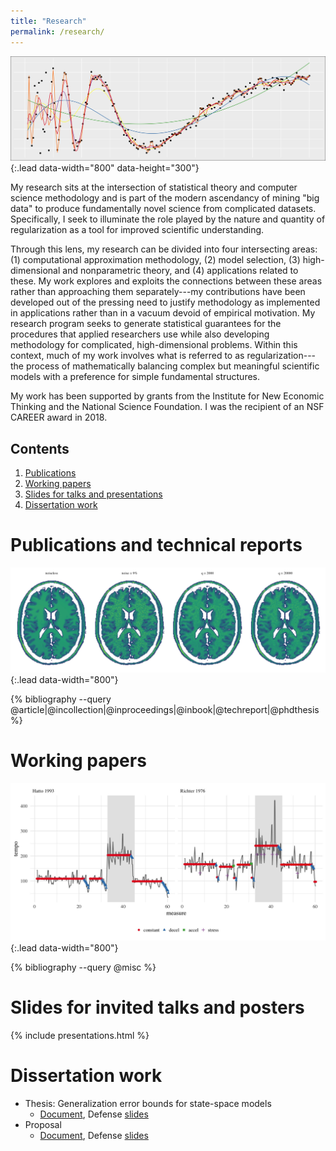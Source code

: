 ```yaml
---
title: "Research"
permalink: /research/
---
```


![model selection](/assets/img/model_selection.jpg){:.lead data-width="800" data-height="300"}

My research sits at the intersection of statistical theory and computer science methodology and is part of the modern ascendancy of mining "big data" to produce fundamentally novel science from complicated datasets. Specifically, I seek to illuminate the role played by the nature and quantity of regularization as a tool for improved scientific understanding.

Through this lens, my research can be divided into four intersecting areas: (1) computational approximation methodology, (2) model selection, (3) high-dimensional and nonparametric theory, and (4) applications related to these.  My work explores and exploits the connections between these areas rather than approaching them separately---my contributions have been developed out of the pressing need to justify methodology as implemented in applications rather than in a vacuum devoid of empirical motivation. My research program seeks to generate statistical guarantees for the procedures that applied researchers use while also developing methodology for complicated, high-dimensional problems. Within this context, much of my work involves what is referred to as regularization---the process of mathematically balancing complex but meaningful scientific models with a preference for simple fundamental structures.

My work has been supported by grants from  the Institute for New Economic Thinking and the National Science Foundation. I was the recipient of an NSF CAREER award in 2018.

## Contents

1. [Publications](#publications-and-technical-reports)
2. [Working papers](#working-papers)
3. [Slides for talks and presentations](#slides-for-invited-talks-and-posters)
4. [Dissertation work](#dissertation-work)



# Publications and technical reports

![](/assets/img/brains.jpg){:.lead data-width="800"}

{% bibliography --query @article|@incollection|@inproceedings|@inbook|@techreport|@phdthesis %}



# Working papers

![](/assets/img/piano.jpg){:.lead data-width="800"}

{% bibliography --query @misc %}



# Slides for invited talks and posters

{% include presentations.html %}


# Dissertation work

* Thesis: Generalization error bounds for state-space models
    * [Document](/assets/research/thesis.pdf), Defense [slides](/assets/research/defense.pdf)
* Proposal
    * [Document](/assets/research/proposal.pdf), Defense [slides](/assets/research/proposaltalk.pdf)


